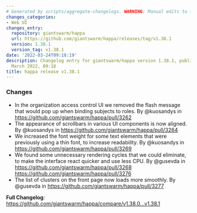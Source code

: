 ```yaml
---
# Generated by scripts/aggregate-changelogs. WARNING: Manual edits to this files will be overwritten.
changes_categories:
- Web UI
changes_entry:
  repository: giantswarm/happa
  url: https://github.com/giantswarm/happa/releases/tag/v1.38.1
  version: 1.38.1
  version_tag: v1.38.1
date: '2022-03-24T09:18:19'
description: Changelog entry for giantswarm/happa version 1.38.1, published on 24
  March 2022, 09:18
title: happa release v1.38.1
---
```


### Changes
* In the organization access control UI we removed the flash message that would pop up when binding subjects to roles. By @kuosandys in https://github.com/giantswarm/happa/pull/3262
* The appearance of scrollbars in various UI components is now aligned. By @kuosandys in https://github.com/giantswarm/happa/pull/3264
* We increased the font weight for some text elements that were previously using a thin font, to increase readability. By @kuosandys in https://github.com/giantswarm/happa/pull/3269
* We found some unnecessary rendering cycles that we could eliminate, to make the interface react quicker and use less CPU. By @gusevda in https://github.com/giantswarm/happa/pull/3268 https://github.com/giantswarm/happa/pull/3276
* The list of clusters on the front page now loads more smoothly. By @gusevda in https://github.com/giantswarm/happa/pull/3277

**Full Changelog**: https://github.com/giantswarm/happa/compare/v1.38.0...v1.38.1
